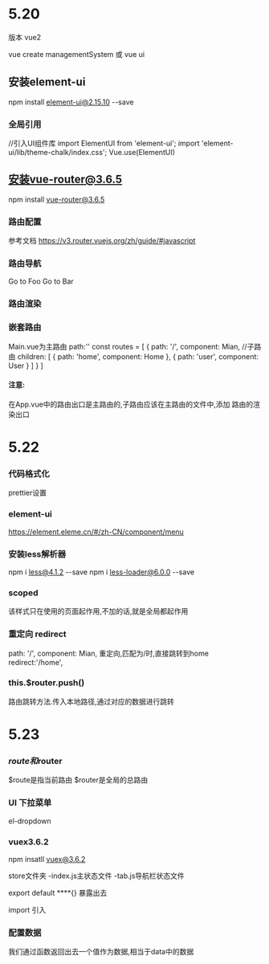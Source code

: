 # 5.20
版本 vue2

vue create managementSystem
或 vue ui

## 安装element-ui
npm install element-ui@2.15.10 --save 

### 全局引用
//引入UI组件库
import ElementUI from 'element-ui';
import 'element-ui/lib/theme-chalk/index.css';
Vue.use(ElementUI)

## 安装vue-router@3.6.5
npm install vue-router@3.6.5

### 路由配置
参考文档 https://v3.router.vuejs.org/zh/guide/#javascript

### 路由导航
<router-link to="/home">Go to Foo</router-link>
<router-link to="/user">Go to Bar</router-link>

### 路由渲染
 <router-view></router-view>

### 嵌套路由
Main.vue为主路由 path:'\'
const routes = [
    {
        path: '/',
        component: Mian,
        //子路由
        children: [
            { path: 'home', component: Home },
            { path: 'user', component: User }
        ]
    }
]

#### 注意:
在App.vue中的路由出口是主路由的,子路由应该在主路由的文件中,添加
路由的渲染出口
 <router-view></router-view>

# 5.22

### 代码格式化
prettier设置

### element-ui
https://element.eleme.cn/#/zh-CN/component/menu

### 安装less解析器
npm i less@4.1.2 --save
npm i less-loader@6.0.0 --save

### scoped
该样式只在使用的页面起作用,不加的话,就是全局都起作用

### 重定向   redirect
 path: '/',
        component: Mian,
        重定向,匹配为/时,直接跳转到home
        redirect:'/home',
### this.$router.push()
路由跳转方法.传入本地路径,通过对应的数据进行跳转

# 5.23

### $route和$router
$route是指当前路由
$router是全局的总路由


### UI 下拉菜单
el-dropdown

### vuex3.6.2
npm insatll vuex@3.6.2 

store文件夹
 -index.js主状态文件
 -tab.js导航栏状态文件

export default ****{} 暴露出去

import 引入

### 配置数据
我们通过函数返回出去一个值作为数据,相当于data中的数据